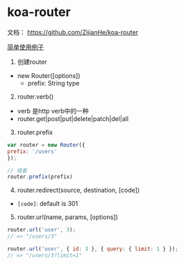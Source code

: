 # koa-router
文档： https://github.com/ZijianHe/koa-router

[简单使用例子](./4-1koa-router简单使用例子.js)

1. 创建router
  - new Router([options])
    - prefix: String type

2. router.verb()
  - verb 是http verb中的一种
  - router.get|post|put|delete|patch|del|all


3. router.prefix
  ```js
  var router = new Router({
  prefix: '/users'
  });

  // 或者
  router.prefix(prefix) 
  ```

4. router.redirect(source, destination, [code]) 
  - `[code]`: default is 301

5. router.url(name, params, [options]) 
  ```js
  router.url('user', 3);
  // => "/users/3"
  
  router.url('user', { id: 3 }, { query: { limit: 1 } });
  // => "/users/3?limit=1"
  ```
